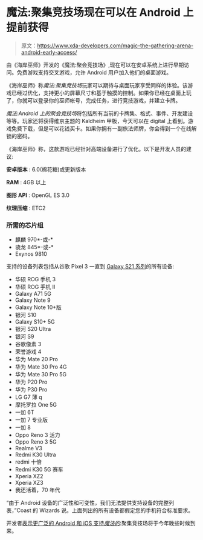 # 魔法:聚集竞技场现在可以在 Android 上提前获得

> 原文：<https://www.xda-developers.com/magic-the-gathering-arena-android-early-access/>

由《海岸巫师》开发的《魔法:聚会竞技场》,现在可以在安卓系统上进行早期访问。免费游戏支持交叉游戏，允许 Android 用户加入他们的桌面游戏。

《海岸巫师》称*魔法:聚集竞技场*玩家可以期待与桌面玩家享受同样的体验。该游戏已经过优化，支持更小的屏幕尺寸和基于触摸的控制。如果你已经在桌面上玩了，你就可以登录你的巫师帐号，完成任务，进行竞技游戏，并建立卡牌。

*魔法:Android 上的聚会竞技场*将包括所有当前的卡牌集、格式、事件、开发建设等等。玩家还将获得维京主题的 Kaldheim 甲板，今天可以在 digital 上看到。游戏免费下载，但是可以花钱买卡。如果你拥有一副旅法师牌，你会得到一个在线解锁的密码。

《海岸巫师》称，这款游戏已经针对高端设备进行了优化。以下是开发人员的建议:

**安卓版本** : 6.0(棉花糖)或更新版本

**RAM** : 4GB 以上

**图形 API** : OpenGL ES 3.0

**纹理压缩** : ETC2

### 所需的芯片组

*   麒麟 970*-或-*
*   骁龙 845*-或-*
*   Exynos 9810

支持的设备列表包括从谷歌 Pixel 3 一直到 [Galaxy S21 系列](https://www.xda-developers.com/samsung-galaxy-s21/)的所有设备:

*   华硕 ROG 手机 3
*   华硕 ROG 手机 II
*   Galaxy A71 5G
*   Galaxy Note 9
*   Galaxy Note 10+版
*   银河 S10
*   Galaxy S10+ 5G
*   银河 S20 Ultra
*   银河 S9
*   谷歌像素 3
*   荣誉游戏 4
*   华为 Mate 20 Pro
*   华为 Mate 30 Pro 4G
*   华为 Mate 30 Pro 5G
*   华为 P20 Pro
*   华为 P30 Pro
*   LG G7 薄 q
*   摩托罗拉 One 5G
*   一加 6T
*   一加 7 专业版
*   一加 8
*   Oppo Reno 3 活力
*   Oppo Reno 3 5G
*   Realme V3
*   Redmi K30 Ultra
*   redmi 十倍
*   Redmi K30 5G 赛车
*   Xperia XZ2
*   Xperia XZ3
*   我还活着，70 年代

“由于 Android 设备的广泛性和可变性，我们无法提供支持设备的完整列表，”Coast 的 Wizards 说。上面列出的所有设备都假定您的手机符合标准要求。

开发者[表示更广泛的 Android 和 iOS 支持*魔法的*](https://magic.wizards.com/en/articles/archive/magic-digital/mtg-arena-mobile-faqs-2021-01-28?utm_source=ICO+Partners+Media+Contacts&utm_campaign=0759358e5c-EMAIL_CAMPAIGN_2020_11_19_09_51_COPY_01&utm_medium=email&utm_term=0_3cc7159252-0759358e5c-412599359&mc_cid=0759358e5c&mc_eid=4b17d8a173):聚集竞技场将于今年晚些时候到来。